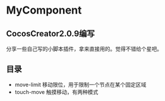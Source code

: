 # MyComponent
## CocosCreator2.0.9编写
 分享一些自己写的小脚本插件，拿来直接用的。觉得不错给个星吧。
## 目录
- move-limit 移动限位，用于限制一个节点在某个固定区域
- touch-move 触摸移动，有两种模式
